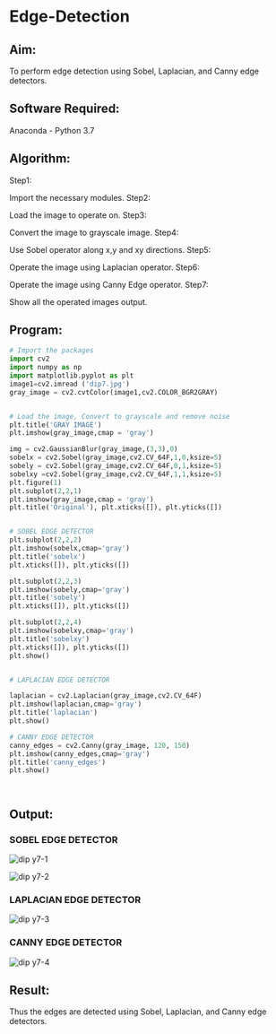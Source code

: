 # Edge-Detection
## Aim:
To perform edge detection using Sobel, Laplacian, and Canny edge detectors.

## Software Required:
Anaconda - Python 3.7

## Algorithm:

Step1:

Import the necessary modules.
Step2:

Load the image to operate on.
Step3:

Convert the image to grayscale image.
Step4:

Use Sobel operator along x,y and xy directions.
Step5:

Operate the image using Laplacian operator.
Step6:

Operate the image using Canny Edge operator.
Step7:

Show all the operated images output.

 
## Program:

``` Python
# Import the packages
import cv2
import numpy as np
import matplotlib.pyplot as plt
image1=cv2.imread ('dip7.jpg') 
gray_image = cv2.cvtColor(image1,cv2.COLOR_BGR2GRAY)


# Load the image, Convert to grayscale and remove noise
plt.title('GRAY IMAGE')
plt.imshow(gray_image,cmap = 'gray')

img = cv2.GaussianBlur(gray_image,(3,3),0)
sobelx = cv2.Sobel(gray_image,cv2.CV_64F,1,0,ksize=5)
sobely = cv2.Sobel(gray_image,cv2.CV_64F,0,1,ksize=5)
sobelxy =cv2.Sobel(gray_image,cv2.CV_64F,1,1,ksize=5)
plt.figure(1)
plt.subplot(2,2,1)
plt.imshow(gray_image,cmap = 'gray')
plt.title('Original'), plt.xticks([]), plt.yticks([])


# SOBEL EDGE DETECTOR
plt.subplot(2,2,2)
plt.imshow(sobelx,cmap='gray')
plt.title('sobelx')
plt.xticks([]), plt.yticks([])

plt.subplot(2,2,3)
plt.imshow(sobely,cmap='gray')
plt.title('sobely')
plt.xticks([]), plt.yticks([])

plt.subplot(2,2,4)
plt.imshow(sobelxy,cmap='gray')
plt.title('sobelxy')
plt.xticks([]), plt.yticks([])
plt.show()


# LAPLACIAN EDGE DETECTOR

laplacian = cv2.Laplacian(gray_image,cv2.CV_64F)
plt.imshow(laplacian,cmap='gray')
plt.title('laplacian')
plt.show()

# CANNY EDGE DETECTOR
canny_edges = cv2.Canny(gray_image, 120, 150)
plt.imshow(canny_edges,cmap='gray')
plt.title('canny_edges')
plt.show()




```
## Output:
### SOBEL EDGE DETECTOR

![dip y7-1](https://user-images.githubusercontent.com/94619247/233027909-f11b9189-32ff-44a7-9011-2d88468ac773.jpg)


![dip y7-2](https://user-images.githubusercontent.com/94619247/233027885-258aa96f-47d7-4d1f-9fe3-1e3dde1b4c2e.jpg)

### LAPLACIAN EDGE DETECTOR

![dip y7-3](https://user-images.githubusercontent.com/94619247/233027998-7ed5edf8-80a6-4c4e-8082-e0a6525862ea.jpg)


### CANNY EDGE DETECTOR
![dip y7-4](https://user-images.githubusercontent.com/94619247/233028374-a0162cb5-87f5-47d9-a965-63615720c692.jpg)


## Result:
Thus the edges are detected using Sobel, Laplacian, and Canny edge detectors.
